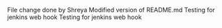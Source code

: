 File change done by Shreya
Modified version of README.md
Testing for jenkins web hook
Testing for jenkins web hook  
